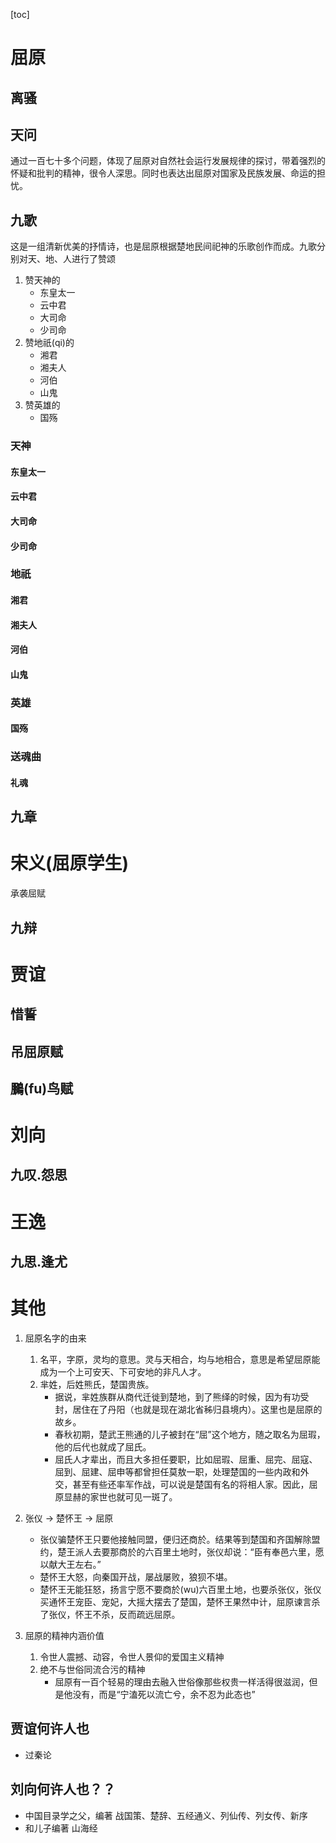 [toc]


# 屈原
## 离骚

## 天问
通过一百七十多个问题，体现了屈原对自然社会运行发展规律的探讨，带着强烈的怀疑和批判的精神，很令人深思。同时也表达出屈原对国家及民族发展、命运的担忧。 


## 九歌
这是一组清新优美的抒情诗，也是屈原根据楚地民间祀神的乐歌创作而成。九歌分别对天、地、人进行了赞颂
1. 赞天神的
	- 东皇太一
	- 云中君
	- 大司命
	- 少司命
2. 赞地祇(qi)的
	- 湘君
	- 湘夫人
	- 河伯
	- 山鬼
3. 赞英雄的
	- 国殇

### 天神
#### 东皇太一

#### 云中君

#### 大司命

#### 少司命

### 地祇
#### 湘君

#### 湘夫人

#### 河伯

#### 山鬼

### 英雄
#### 国殇


### 送魂曲
#### 礼魂

## 九章



# 宋义(屈原学生)
承袭屈赋
## 九辩


# 贾谊

## 惜誓

## 吊屈原赋

## 鵩(fu)鸟赋

# 刘向
## 九叹.怨思

# 王逸
## 九思.逢尤



# 其他

1. 屈原名字的由来
	1. 名平，字原，灵均的意思。灵与天相合，均与地相合，意思是希望屈原能成为一个上可安天、下可安地的非凡人才。
	2. 芈姓，后姓熊氏，楚国贵族。
		- 据说，芈姓族群从商代迁徙到楚地，到了熊绎的时候，因为有功受封，居住在了丹阳（也就是现在湖北省秭归县境内）。这里也是屈原的故乡。 
		- 春秋初期，楚武王熊通的儿子被封在“屈”这个地方，随之取名为屈瑕，他的后代也就成了屈氏。 
		- 屈氏人才辈出，而且大多担任要职，比如屈瑕、屈重、屈完、屈寇、屈到、屈建、屈申等都曾担任莫敖一职，处理楚国的一些内政和外交，甚至有些还率军作战，可以说是楚国有名的将相人家。因此，屈原显赫的家世也就可见一斑了。 

2. 张仪 -> 楚怀王 -> 屈原
	- 张仪骗楚怀王只要他接触同盟，便归还商於。结果等到楚国和齐国解除盟约，楚王派人去要那商於的六百里土地时，张仪却说：“臣有奉邑六里，愿以献大王左右。” 
	- 楚怀王大怒，向秦国开战，屡战屡败，狼狈不堪。
	- 楚怀王无能狂怒，扬言宁愿不要商於(wu)六百里土地，也要杀张仪，张仪买通怀王宠臣、宠妃，大摇大摆去了楚国，楚怀王果然中计，屈原谏言杀了张仪，怀王不杀，反而疏远屈原。


3. 屈原的精神内涵价值
	1. 令世人震撼、动容，令世人景仰的爱国主义精神
	2. 绝不与世俗同流合污的精神
		- 屈原有一百个轻易的理由去融入世俗像那些权贵一样活得很滋润，但是他没有，而是“宁溘死以流亡兮，余不忍为此态也”

## 贾谊何许人也
- 过秦论 

## 刘向何许人也？？

- 中国目录学之父，编著 战国策、楚辞、五经通义、列仙传、列女传、新序
- 和儿子编著 山海经